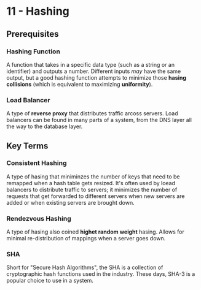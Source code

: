 # 11 - Hashing

## Prerequisites

### Hashing Function

A function that takes in a specific data type (such as a string or an identifier) and outputs a number. Different inputs *may* have the same output, but a good hashing function attempts to minimize those **hasing collisions** (which is equivalent to maximizing **uniformity**).

### Load Balancer

A type of **reverse proxy** that distributes traffic arcoss servers. Load balancers can be found in many parts of a system, from the DNS layer all the way to the database layer.

## Key Terms

### Consistent Hashing

A type of hasing that miniminzes the number of keys that need to be remapped when a hash table gets resized. It's often used by loead balancers to distribute traffic to servers; it minimizes the number of requests that get forwarded to different servers when new servers are added or when existing servers are brought down.

### Rendezvous Hashing

A type of hasing also coined **highet random weight** hasing. Allows for minimal re-distribution of mappings when a server goes down.

### SHA
Short for "Secure Hash Algorithms", the SHA is a collection of cryptographic hash functions used in the industry. These days, SHA-3 is a popular choice to use in a system.